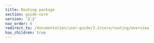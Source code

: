 ```yaml
---
title: Routing package
section: guide-core
version: '2.2'
nav_order: 6
redirect_to: /documentation/user-guide/2.2/core/routing/overview
has_children: true
---
```

